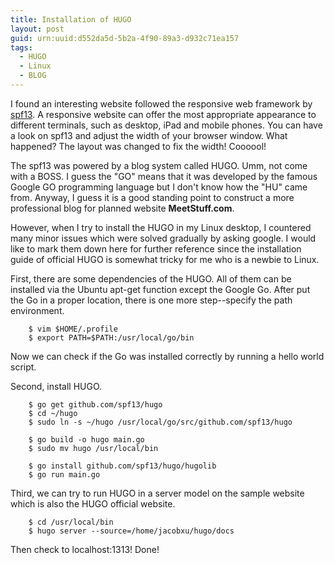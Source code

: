 ```yaml
---
title: Installation of HUGO
layout: post
guid: urn:uuid:d552da5d-5b2a-4f90-89a3-d932c71ea157
tags:
  - HUGO
  - Linux
  - BLOG
---
```


I found an interesting website followed the responsive web framework by [spf13](http://spf13.com). A responsive website can offer the most appropriate appearance to different terminals, such as desktop, iPad and mobile phones. You can have a look on spf13 and adjust the width of your browser window. What happened? The layout was changed to fix the width! Coooool!

The spf13 was powered by a blog system called HUGO. Umm, not come with a BOSS. I guess the "GO" means that it was developed by the famous Google GO programming language but I don't know how the "HU" came from. Anyway, I guess it is a good standing point to construct a more professional blog for planned website **MeetStuff.com**.

However, when I try to install the HUGO in my Linux desktop, I countered many minor issues which were solved gradually by asking google. I would like to mark them down here for further reference since the installation guide of official HUGO is somewhat tricky for me who is a newbie to Linux.

First, there are some dependencies of the HUGO. All of them can be installed via the Ubuntu apt-get function except the Google Go. After put the Go in a proper location, there is one more step--specify the path environment.

```shell
    $ vim $HOME/.profile
    $ export PATH=$PATH:/usr/local/go/bin
```

Now we can check if the Go was installed correctly by running a hello world script.

Second, install HUGO.

```shell
    $ go get github.com/spf13/hugo
    $ cd ~/hugo
    $ sudo ln -s ~/hugo /usr/local/go/src/github.com/spf13/hugo

    $ go build -o hugo main.go
    $ sudo mv hugo /usr/local/bin

    $ go install github.com/spf13/hugo/hugolib
    $ go run main.go
```

Third, we can try to run HUGO in a server model on the sample website which is also the HUGO official website.

```shell
    $ cd /usr/local/bin
    $ hugo server --source=/home/jacobxu/hugo/docs
```

Then check to localhost:1313! Done!


